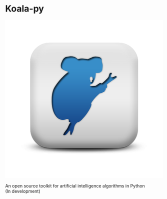 # Koala-py

<p align="center">
  <img src="./Loala-py.png">
</p>

An open source toolkit for artificial intelligence algorithms in Python <br>
(In development)
